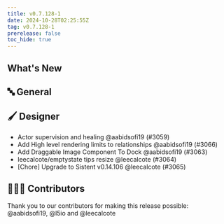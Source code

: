 ```yaml
---
title: v0.7.128-1
date: 2024-10-28T02:25:55Z
tag: v0.7.128-1
prerelease: false
toc_hide: true
---
```


## What's New
## 🔤 General
## 🖌️ Designer

- Actor supervision and healing  @aabidsofi19 (#3059)
- Add High level rendering limits to relationships @aabidsofi19 (#3066)
- Add Draggable Image Component To Dock  @aabidsofi19 (#3063)
- leecalcote/emptystate tips resize @leecalcote (#3064)
- [Chore] Upgrade to Sistent v0.14.106 @leecalcote (#3065)

## 👨🏽‍💻 Contributors

Thank you to our contributors for making this release possible:
@aabidsofi19, @l5io and @leecalcote
